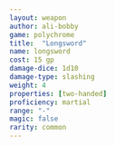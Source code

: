 ```yaml
---
layout: weapon
author: ali-bobby
game: polychrome
title:  "Longsword"
name: longsword
cost: 15 gp
damage-dice: 1d10
damage-type: slashing
weight: 4
properties: [two-handed]
proficiency: martial
range: "-"
magic: false
rarity: common
---
```

